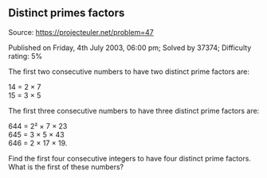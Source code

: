 Distinct primes factors
-----------------------

Source: https://projecteuler.net/problem=47

Published on Friday, 4th July 2003, 06:00 pm; Solved by 37374;
Difficulty rating: 5%

The first two consecutive numbers to have two distinct prime factors
are:

14 = 2 × 7\
15 = 3 × 5

The first three consecutive numbers to have three distinct prime factors
are:

644 = 2² × 7 × 23\
645 = 3 × 5 × 43\
646 = 2 × 17 × 19.

Find the first four consecutive integers to have four distinct prime
factors. What is the first of these numbers?
